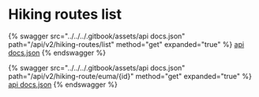 # Hiking routes list

{% swagger src="../../../.gitbook/assets/api docs.json" path="/api/v2/hiking-routes/list" method="get" expanded="true" %}
[api docs.json](<../../../.gitbook/assets/api docs.json>)
{% endswagger %}

{% swagger src="../../../.gitbook/assets/api docs.json" path="/api/v2/hiking-route/euma/{id}" method="get" expanded="true" %}
[api docs.json](<../../../.gitbook/assets/api docs.json>)
{% endswagger %}
